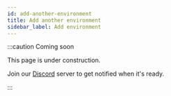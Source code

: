 ```yaml
---
id: add-another-environment
title: Add another environment
sidebar_label: Add environment
---
```


:::caution Coming soon

This page is under construction.

Join our [Discord](https://discord.traxion.dev/) server to get notified when it's ready.

:::
